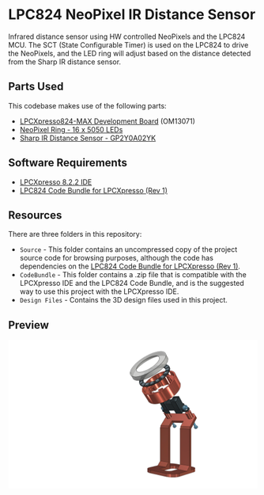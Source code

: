 # LPC824 NeoPixel IR Distance Sensor

Infrared distance sensor using HW controlled NeoPixels and the LPC824 MCU. The SCT (State Configurable Timer) is used on the LPC824 to drive the NeoPixels, and the LED ring will adjust based on the distance detected from the Sharp IR distance sensor.

## Parts Used

This codebase makes use of the following parts:

- [LPCXpresso824-MAX Development Board](http://www.nxp.com/products/microcontrollers-and-processors/arm-processors/lpc-cortex-m-mcus/software-tools/lpcxpresso-boards/lpcxpresso824-max-board-for-lpc82x-family-mcus:OM13071) (OM13071)
- [NeoPixel Ring - 16 x 5050 LEDs](https://www.adafruit.com/product/1463)
- [Sharp IR Distance Sensor - GP2Y0A02YK](https://www.adafruit.com/product/1031)

## Software Requirements

- [LPCXpresso 8.2.2 IDE](http://www.nxp.com/products/microcontrollers-and-processors/arm-processors/lpc-cortex-m-mcus/lpc1100-cortex-m0-plus-m0/lpcxpresso-ide-v8.2.2:LPCXPRESSO)
- [LPC824 Code Bundle for LPCXpresso (Rev 1)](http://www.nxp.com/assets/downloads/data/en/software/LPC824_Example_Code_Bundle_LPCXpresso_r1.0.zip)

## Resources

There are three folders in this repository:

- `Source` - This folder contains an uncompressed copy of the project source code for browsing purposes, although the code has dependencies on the [LPC824 Code Bundle for LPCXpresso (Rev 1)](http://www.nxp.com/assets/downloads/data/en/software/LPC824_Example_Code_Bundle_LPCXpresso_r1.0.zip).
- `CodeBundle` - This folder contains a .zip file that is compatible with the LPCXpresso IDE and the LPC824 Code Bundle, and is the suggested way to use this project with the LPCXpresso IDE.
- `Design Files` - Contains the 3D design files used in this project.

## Preview

![Preview](DesignFiles/Neopixel_demo_final_v2.3.png)
